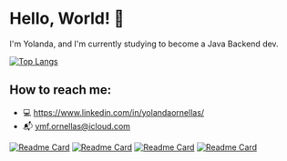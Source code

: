 # Hello, World! 👋
I'm Yolanda, and I'm currently studying to become a Java Backend dev.

[![Top Langs](https://github-readme-stats.vercel.app/api/top-langs/?username=yornellas&layout=compact&theme=dark)](https://github.com/anuraghazra/github-readme-stats)

## How to reach me:
- 💻  https://www.linkedin.com/in/yolandaornellas/
- 📬  ymf.ornellas@icloud.com

[![Readme Card](https://github-readme-stats.vercel.app/api/pin/?username=yornellas&repo=demo-dao-jdbc&theme=dark)](https://github.com/yornellas/demo-dao-jdbc)
[![Readme Card](https://github-readme-stats.vercel.app/api/pin/?username=yornellas&repo=shop-order-java-composition&theme=dark)](https://github.com/yornellas/shop-order-java-composition)
[![Readme Card](https://github-readme-stats.vercel.app/api/pin/?username=yornellas&repo=cities-api&theme=dark)](https://github.com/yornellas/cities-api)
[![Readme Card](https://github-readme-stats.vercel.app/api/pin/?username=yornellas&repo=orer-springboor-java&theme=dark)](https://github.com/yornellas/order-springboot-java)


<!---
yornellas/yornellas is a ✨ special ✨ repository because its `README.md` (this file) appears on your GitHub profile.
You can click the Preview link to take a look at your changes.
--->
